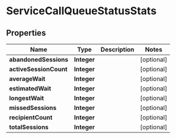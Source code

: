 

# ServiceCallQueueStatusStats


## Properties

| Name | Type | Description | Notes |
|------------ | ------------- | ------------- | -------------|
|**abandonedSessions** | **Integer** |  |  [optional] |
|**activeSessionCount** | **Integer** |  |  [optional] |
|**averageWait** | **Integer** |  |  [optional] |
|**estimatedWait** | **Integer** |  |  [optional] |
|**longestWait** | **Integer** |  |  [optional] |
|**missedSessions** | **Integer** |  |  [optional] |
|**recipientCount** | **Integer** |  |  [optional] |
|**totalSessions** | **Integer** |  |  [optional] |



